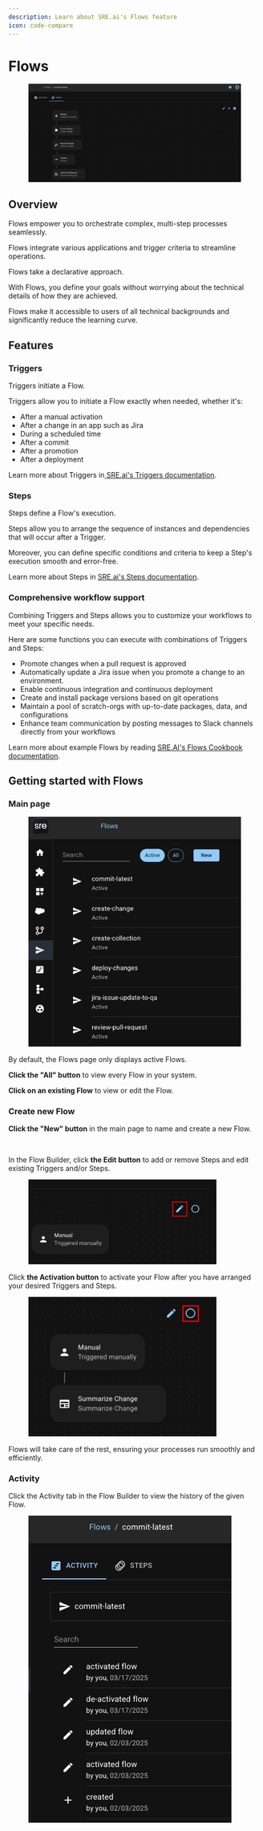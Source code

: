 ```yaml
---
description: Learn about SRE.ai's Flows feature
icon: code-compare
---
```


# Flows

<figure><img src="../.gitbook/assets/SlightAcmeEdit.png" alt=""><figcaption></figcaption></figure>

## Overview

Flows empower you to orchestrate complex, multi-step processes seamlessly.&#x20;

Flows integrate various applications and trigger criteria to streamline operations.

Flows take a declarative approach.&#x20;

With Flows, you define your goals without worrying about the technical details of how they are achieved.

Flows make it accessible to users of all technical backgrounds and significantly reduce the learning curve.

## **Features**

### **Triggers**

Triggers initiate a Flow.

Triggers allow you to initiate a Flow exactly when needed, whether it's:

* After a manual activation
* After a change in an app such as Jira
* During a scheduled time
* After a commit&#x20;
* After a promotion
* After a deployment

Learn more about Triggers in[ SRE.ai's Triggers documentation](triggers/).

### **Steps**&#x20;

Steps define a Flow's execution.

Steps allow you to arrange the sequence of instances and dependencies that will occur after a Trigger.

Moreover, you can define specific conditions and criteria to keep a Step's execution smooth and error-free.

Learn more about Steps in [SRE.ai's Steps documentation](steps/).

### Comprehensive workflow support

Combining Triggers and Steps allows you to customize your workflows to meet your specific needs.

Here are some functions you can execute with combinations of Triggers and Steps:

* Promote changes when a pull request is approved
* Automatically update a Jira issue when you promote a change to an environment.
* Enable continuous integration and continuous deployment
* Create and install package versions based on git operations
* Maintain a pool of scratch-orgs with up-to-date packages, data, and configurations
* Enhance team communication by posting messages to Slack channels directly from your workflows

Learn more about example Flows by reading [SRE.AI's Flows Cookbook documentation](cookbook.md).

## **Getting started with Flows**

### **Main page**

<figure><img src="../.gitbook/assets/the-flows-main-page.png" alt=""><figcaption></figcaption></figure>

By default, the Flows page only displays active Flows.

**Click the "All" button** to view every Flow in your system.

**Click on an existing Flow** to view or edit the Flow.

### Create new Flow

**Click the "New" button** in the main page to name and create a new Flow.

<figure><img src="../.gitbook/assets/Screenshot 2025-04-25 at 3.55.22 PM.png" alt="" width="375"><figcaption></figcaption></figure>

In the Flow Builder, click **the Edit button** to add or remove Steps and edit existing Triggers and/or Steps.

<figure><img src="../.gitbook/assets/Edit Flows Button.png" alt="" width="375"><figcaption></figcaption></figure>

Click **the Activation button** to activate your Flow after you have arranged your desired Triggers and Steps.

<figure><img src="../.gitbook/assets/The Activate Button.png" alt="" width="375"><figcaption></figcaption></figure>

Flows will take care of the rest, ensuring your processes run smoothly and efficiently.

### Activity

Click the Activity tab in the Flow Builder to view the history of the given Flow.

<figure><img src="../.gitbook/assets/flows-activity-tab.png" alt=""><figcaption></figcaption></figure>

